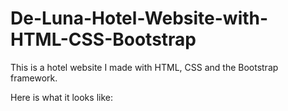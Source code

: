 # De-Luna-Hotel-Website-with-HTML-CSS-Bootstrap

This is a hotel website I made with HTML, CSS and the Bootstrap framework.

Here is what it looks like:
